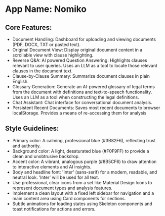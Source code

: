 # **App Name**: Nomiko

## Core Features:

- Document Handling: Dashboard for uploading and viewing documents (PDF, DOCX, TXT or pasted text).
- Original Document View: Display original document content in a scrollable view with clause highlighting.
- Reverse Q&A: AI powered Question Answering: Highlights clauses relevant to user queries. Uses an LLM as a tool to locate those relevant clauses in the document text.
- Clause-by-Clause Summary: Summarize document clauses in plain English.
- Glossary Generation: Generate an AI-powered glossary of legal terms from the document with definitions and text-to-speech functionality. Uses an LLM as a tool when constructing the legal definitions.
- Chat Assistant: Chat interface for conversational document analysis.
- Persistent Recent Documents: Saves most recent documents to browser localStorage. Provides a means of re-accessing them for analysis

## Style Guidelines:

- Primary color: A calming, professional blue (#3B82F6), reflecting trust and authority.
- Background color: A light, desaturated blue (#F0F9FF) to provide a clean and unobtrusive backdrop.
- Accent color: A vibrant, analogous purple (#8B5CF6) to draw attention to interactive elements and AI insights.
- Body and headline font: 'Inter' (sans-serif) for a modern, readable, and neutral look. 'Inter' will be used for all text.
- Use professional, clear icons from a set like Material Design Icons to represent document types and analysis features.
- Implement a clean layout with a fixed left sidebar for navigation and a main content area using Card components for sections.
- Subtle animations for loading states using Skeleton components and toast notifications for actions and errors.